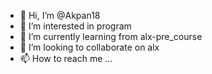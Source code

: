 - 👋 Hi, I’m @Akpan18
- 👀 I’m interested in program
- 🌱 I’m currently learning from alx-pre_course
- 💞️ I’m looking to collaborate on alx
- 📫 How to reach me ...

<!---
Akpan18/Akpan18 is a ✨ special ✨ repository because its `README.md` (this file) appears on your GitHub profile.
You can click the Preview link to take a look at your changes.
--->
